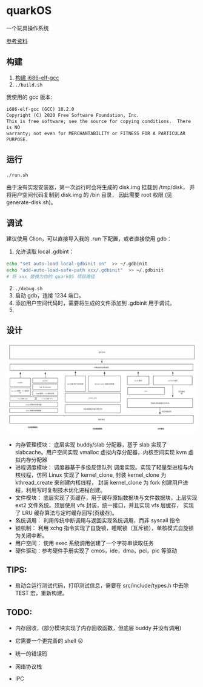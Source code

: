 # quarkOS

一个玩具操作系统


[参考资料](./doc)

## 构建
1.  [构建 i686-elf-gcc](https://wiki.osdev.org/GCC_Cross-Compiler)
2. `./build.sh`

我使用的 gcc 版本:
```text
i686-elf-gcc (GCC) 10.2.0
Copyright (C) 2020 Free Software Foundation, Inc.
This is free software; see the source for copying conditions.  There is NO
warranty; not even for MERCHANTABILITY or FITNESS FOR A PARTICULAR PURPOSE.
```


## 运行

`./run.sh`

由于没有实现安装器，第一次运行时会将生成的 disk.img 挂载到 /tmp/disk，
并将用户空间代码复制到 disk.img 的 /bin 目录， 因此需要 root 权限 (见 generate-disk.sh)。




## 调试

建议使用 Clion，可以直接导入我的 .run 下配置，或者直接使用 gdb：

1. 允许读取 local .gdbint：
```bash
echo "set auto-load local-gdbinit on"  >> ~/.gdbinit
echo "add-auto-load-safe-path xxx/.gdbinit"  >> ~/.gdbinit
# 将 xxx 替换为你的 quarkOS 项目路径
```

2. `./debug.sh`
3. 启动 gdb，连接 1234 端口。
4. 添加用户空间代码时，需要将生成的文件添加到 .gdbinit 用于调试。
5. 

## 设计

![1.png](doc/image/1.png)

- 内存管理模块： 底层实现  buddy/slab 分配器，基于 slab 实现了 slabcache。用户空间实现 vmalloc 虚拟内存分配器，内核空间实现 kvm 虚拟内存分配器
- 进程调度模块： 调度器基于多级反馈队列 调度实现。实现了轻量型进程与内核线程，仿照 Linux 实现了 kernel_clone,  封装 kernel_clone 为 kthread_create 来创建内核线程， 封装 kernel_clone 为 fork 创建用户进程，利用写时复制技术优化进程创建。
- 文件模块： 底层实现了页缓存，用于缓存原始数据块与文件数据块，上层实现 ext2 文件系统。顶层使用 vfs 封装，统一接口，并且实现 vfs 层缓存， 实现了 LRU 缓存算法与定时缓存回写(页缓存)。
- 系统调用： 利用传统中断调用与返回实现系统调用，而非 syscall 指令
- 锁机制： 利用 xchg 指令实现了自旋锁，睡眠锁（互斥锁），单核模式自旋锁为关闭中断。
- 用户空间： 使用 exec 系统调用创建了一个字符串读取任务
- 硬件驱动：参考硬件手册实现了 cmos，ide，dma，pci，pic 等驱动



## TIPS:

- 启动会运行测试代码，打印测试信息，需要在 src/include/types.h 中去除 TEST 宏，重新构建。

## TODO:

- 内存回收，(部分模块实现了内存回收函数，但底层 buddy 并没有调用)

- 它需要一个更完善的 shell 😝

- 统一的错误码

- 网络协议栈

- IPC
